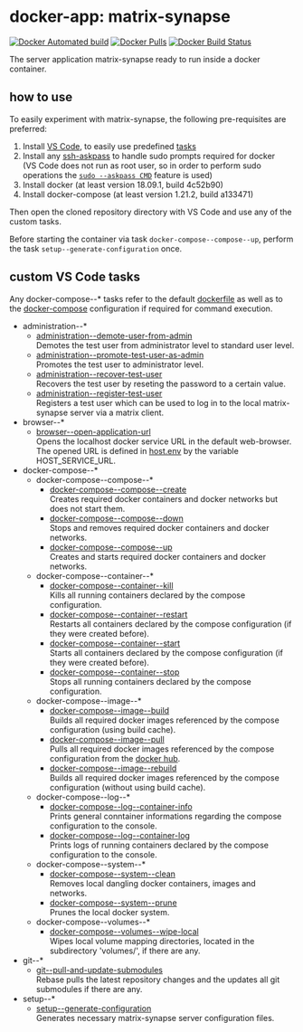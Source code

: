 # docker-app: matrix-synapse

[![Docker Automated build](https://img.shields.io/docker/cloud/automated/talsenteam/docker-matrix-synapse.svg?style=for-the-badge)](//hub.docker.com/r/talsenteam/docker-matrix-synapse/)
[![Docker Pulls](https://img.shields.io/docker/pulls/talsenteam/docker-matrix-synapse.svg?style=for-the-badge)](//hub.docker.com/r/talsenteam/docker-matrix-synapse/)
[![Docker Build Status](https://img.shields.io/docker/cloud/build/talsenteam/docker-matrix-synapse.svg?style=for-the-badge)](//hub.docker.com/r/talsenteam/docker-matrix-synapse/)

The server application matrix-synapse ready to run inside a docker container.

## how to use

To easily experiment with matrix-synapse, the following pre-requisites are preferred:

1. Install [VS Code](//code.visualstudio.com/), to easily use predefined [tasks](.vscode/tasks.json)
2. Install any [ssh-askpass](//man.openbsd.org/ssh-askpass.1) to handle sudo prompts required for docker  
   (VS Code does not run as root user, so in order to perform sudo operations the [`sudo --askpass CMD`](//github.com/talsen-team/docker-util--bash-util/blob/master/elevate.sh) feature is used)
3. Install docker (at least version 18.09.1, build 4c52b90)
4. Install docker-compose (at least version 1.21.2, build a133471)

Then open the cloned repository directory with VS Code and use any of the custom tasks.

Before starting the container via task `docker-compose--compose--up`, perform the task `setup--generate-configuration` once.

## custom VS Code tasks

Any docker-compose--* tasks refer to the default [dockerfile](docker/server--matrix-synapse/default.docker) as well as to the [docker-compose](docker-compose/server--matrix-synapse/default.docker-compose) configuration if required for command execution.

- administration--*
  - [administration--demote-user-from-admin](bash-commands--specific/administration--demote-user-from-admin.sh)  
    Demotes the test user from administrator level to standard user level.
  - [administration--promote-test-user-as-admin](bash-commands--specific/administration--promote-user-as-admin.sh)  
    Promotes the test user to administrator level.
  - [administration--recover-test-user](bash-commands--specific/administration--recover-user.sh)  
    Recovers the test user by reseting the password to a certain value.
  - [administration--register-test-user](bash-commands--specific/administration--register-user.sh)  
    Registers a test user which can be used to log in to the local matrix-synapse server via a matrix client.
- browser--*
  - [browser--open-application-url](//github.com/talsen-team/docker-util--bash-commands/blob/master/browser--open-application-url.sh)  
    Opens the localhost docker service URL in the default web-browser. The opened URL is defined in [host.env](host.env) by the variable HOST_SERVICE_URL.
- docker-compose--*
  - docker-compose--compose--*
    - [docker-compose--compose--create](//github.com/talsen-team/docker-util--bash-commands/blob/master/docker-compose--compose--create.sh)  
      Creates required docker containers and docker networks but does not start them.
    - [docker-compose--compose--down](//github.com/talsen-team/docker-util--bash-commands/blob/master/docker-compose--compose--down.sh)  
      Stops and removes required docker containers and docker networks.
    - [docker-compose--compose--up](//github.com/talsen-team/docker-util--bash-commands/blob/master/docker-compose--compose--up.sh)  
      Creates and starts required docker containers and docker networks.
  - docker-compose--container--*
    - [docker-compose--container--kill](//github.com/talsen-team/docker-util--bash-commands/blob/master/docker-compose--container--kill.sh)  
      Kills all running containers declared by the compose configuration.
    - [docker-compose--container--restart](//github.com/talsen-team/docker-util--bash-commands/blob/master/docker-compose--container--restart.sh)  
      Restarts all containers declared by the compose configuration (if they were created before).
    - [docker-compose--container--start](//github.com/talsen-team/docker-util--bash-commands/blob/master/docker-compose--container--start.sh)  
      Starts all containers declared by the compose configuration (if they were created before).
    - [docker-compose--container--stop](//github.com/talsen-team/docker-util--bash-commands/blob/master/docker-compose--container--stop.sh)  
      Stops all running containers declared by the compose configuration.
  - docker-compose--image--*
    - [docker-compose--image--build](//github.com/talsen-team/docker-util--bash-commands/blob/master/docker-compose--image--build.sh)  
      Builds all required docker images referenced by the compose configuration (using build cache).
    - [docker-compose--image--pull](//github.com/talsen-team/docker-util--bash-commands/blob/master/docker-compose--image--pull.sh)  
      Pulls all required docker images referenced by the compose configuration from the [docker hub](//hub.docker.com).
    - [docker-compose--image--rebuild](//github.com/talsen-team/docker-util--bash-commands/blob/master/docker-compose--image--rebuild.sh)  
      Builds all required docker images referenced by the compose configuration (without using build cache).
  - docker-compose--log--*
    - [docker-compose--log--container-info](//github.com/talsen-team/docker-util--bash-commands/blob/master/docker-compose--log--container-info.sh)  
      Prints general conntainer informations regarding the compose configuration to the console.
    - [docker-compose--log--container-log](//github.com/talsen-team/docker-util--bash-commands/blob/master/docker-compose--log--container-log.sh)  
      Prints logs of running containers declared by the compose configuration to the console.
  - docker-compose--system--*
    - [docker-compose--system--clean](//github.com/talsen-team/docker-util--bash-commands/blob/master/docker-compose--system--clean.sh)  
      Removes local dangling docker containers, images and networks.
    - [docker-compose--system--prune](//github.com/talsen-team/docker-util--bash-commands/blob/master/docker-compose--system--prune.sh)  
      Prunes the local docker system.
  - docker-compose--volumes--*
    - [docker-compose--volumes--wipe-local](//github.com/talsen-team/docker-util--bash-commands/blob/master/docker-compose--volumes--wipe-local.sh)  
      Wipes local volume mapping directories, located in the subdirectory 'volumes/', if there are any.
- git--*
  - [git--pull-and-update-submodules](//github.com/talsen-team/docker-util--bash-commands/blob/master/git--pull-and-update-submodules.sh)  
    Rebase pulls the latest repository changes and the updates all git submodules if there are any.
- setup--*
  - [setup--generate-configuration](bash-commands--specific/setup--generate-configuration.sh)  
    Generates necessary matrix-synapse server configuration files.
